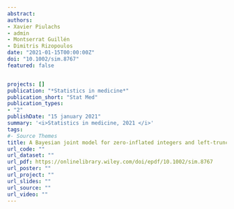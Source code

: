 ```yaml
---
abstract: 
authors:
- Xavier Piulachs
- admin
- Montserrat Guillén
- Dimitris Rizopoulos
date: "2021-01-15T00:00:00Z"
doi: "10.1002/sim.8767"
featured: false


projects: []
publication: "*Statistics in medicine*"
publication_short: "Stat Med"
publication_types: 
- "2"
publishDate: "15 january 2021"
summary: '<i>Statistics in medicine, 2021 </i>'
tags:
#- Source Themes
title: A Bayesian joint model for zero-inflated integers and left-truncated event times with a time-varying association. Applications to senior health care.
url_code: ""
url_dataset: ""
url_pdf: https://onlinelibrary.wiley.com/doi/epdf/10.1002/sim.8767
url_poster: ""
url_project: ""
url_slides: ""
url_source: ""
url_video: ""
---
```

